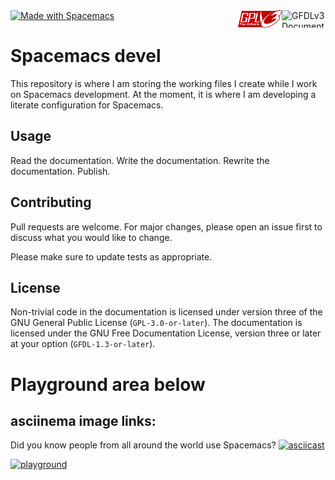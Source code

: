 <a href="https://develop.spacemacs.org">
<img src="https://cdn.rawgit.com/syl20bnr/spacemacs/442d025779da2f62fc86c2082703697714db6514/assets/spacemacs-badge.svg" alt="Made with Spacemacs">
</a>
<a href="https://www.gnu.org/licenses/fdl-1.3.html">
    <img src="https://www.gnu.org/graphics/gfdl-logo.svg" alt="GFDLv3 Documentation" align="right" width="70" height="28">
</a>
<a href="https://www.gnu.org/licenses/gpl-3.0.en.html">
<img src="https://github.com/syl20bnr/spacemacs/blob/655e2886d88f79f4da01d607d29342e7447cad65/assets/gplv3.png" alt="GPLv3 Software" align="right" width="70" height="28">
</a>

# Spacemacs devel

This repository is where I am storing the working files I create while I work on Spacemacs development. At the moment, it is where I am developing a literate configuration for Spacemacs.

## Usage

Read the documentation. Write the documentation. Rewrite the documentation. Publish.

## Contributing
Pull requests are welcome. For major changes, please open an issue first to discuss what you would like to change.

Please make sure to update tests as appropriate.

## License
Non-trivial code in the documentation is licensed under version three of the GNU General Public License (`GPL-3.0-or-later`). The documentation is licensed under the GNU Free Documentation License, version three or later at your option (`GFDL-1.3-or-later`).

# Playground area below
## asciinema image links:
Did you know people from all around the world use Spacemacs?
[![asciicast](https://asciinema.org/a/117813.svg)](https://asciinema.org/a/117813)

[![playground](https://littletikescommercial.com/wp-content/uploads/2020/11/banner-image2-2.png)](#playground-area-below)

